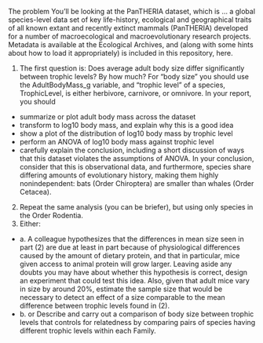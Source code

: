 The problem
You’ll be looking at the PanTHERIA dataset, which is
… a global species-level data set of key life-history, ecological and geographical traits of all known extant and recently extinct mammals (PanTHERIA) developed for a number of macroecological and macroevolutionary research projects.
Metadata is available at the Ecological Archives, and (along with some hints about how to load it appropriately) is included in this repository, here.
1.	The first question is: Does average adult body size differ significantly between trophic levels? By how much? For “body size” you should use the AdultBodyMass_g variable, and “trophic level” of a species, TrophicLevel, is either herbivore, carnivore, or omnivore. In your report, you should
-	summarize or plot adult body mass across the dataset
-	transform to log10 body mass, and explain why this is a good idea
-	show a plot of the distribution of log10 body mass by trophic level
-	perform an ANOVA of log10 body mass against trophic level
-	carefully explain the conclusion, including a short discussion of ways that this dataset violates the assumptions of ANOVA.
In your conclusion, consider that this is observational data, and furthermore, species share differing amounts of evolutionary history, making them highly nonindependent: bats (Order Chiroptera) are smaller than whales (Order Cetacea).
2.	Repeat the same analysis (you can be briefer), but using only species in the Order Rodentia.
3.	Either:
- a.	A colleague hypothesizes that the differences in mean size seen in part (2) are due at least in part because of physiological differences caused by the amount of dietary protein, and that in particular, mice given access to animal protein will grow larger. Leaving aside any doubts you may have about whether this hypothesis is correct, design an experiment that could test this idea. Also, given that adult mice vary in size by around 20%, estimate the sample size that would be necessary to detect an effect of a size comparable to the mean difference between trophic levels found in (2).
- b.	or Describe and carry out a comparison of body size between trophic levels that controls for relatedness by comparing pairs of species having different trophic levels within each Family.

